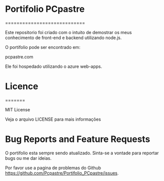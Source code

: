 # Portifolio PCpastre
============================

Este repositorio foi criado com o intuito de demostrar os meus conhecimento de front-end e backend utilizando node.js.

O portifolio pode ser encontrado em:

pcpastre.com

Ele foi hospedado utilizando o azure web-apps.

# Licence
=======


MIT License

Veja o arquivo LICENSE para mais informações


Bug Reports and Feature Requests
================================

O portifolio esta sempre sendo atualizado. Sinta-se a vontade para reportar bugs ou me dar ideias.

Por favor use a pagina de problemas do Github https://github.com/Pcpastre/Portifolio_PCpastre/issues.
